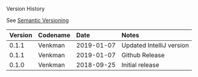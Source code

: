 Version History

See [Semantic Versioning](http://semver.org/spec/v2.0.0.html)

|Version|Codename|Date      |Notes                   |
|:------|:-------|:---------|:-----------------------|
|0.1.1  |Venkman |2019-01-07|Updated IntelliJ version|
|0.1.1  |Venkman |2019-01-07|Github Release          |
|0.1.0  |Venkman |2018-09-25|Initial release         |
